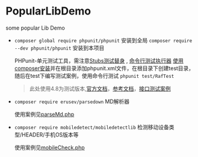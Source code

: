 # PopularLibDemo
some popular Lib Demo

-   `composer global require phpunit/phpunit` 安装到全局
	`composer require --dev phpunit/phpunit` 安装到本项目

	PHPunit-单元测试工具，需注意[Stubs测试替身](http://www.phpunit.cn/manual/4.8/zh_cn/test-doubles.html#test-doubles.stubs) , [命令行测试执行器](http://www.phpunit.cn/manual/5.7/zh_cn/textui.html)
	[使用composer安装](https://blog.csdn.net/benpaodelulu_guajian/article/details/90245924)并在根目录添加phpunit.xml文件，在根目录下创建test目录，随后在test下编写测试案例，使用命令行测试 `phpunit test/RafTest`

	>此处使用4.8为测试版本,[官方文档](http://www.phpunit.cn/manual/4.8/zh_cn/index.html)，[参考文档](http://www.dahouduan.com/2017/08/18/composer-phpunit-phpstorm/)，[接口测试案例](https://www.douban.com/group/topic/109545769/)

-  `composer require erusev/parsedown`  MD解析器 
	
	使用案例见[parseMd.php](./public/parseMd.php)

- `composer require mobiledetect/mobiledetectlib` 检测移动设备类型/HEADER/手机OS版本等

	使用案例见[mobileCheck.php](./public/mobileCheck.php)
